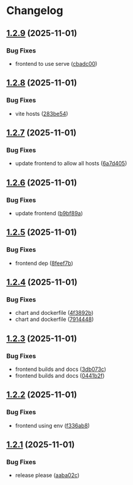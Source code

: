 # Changelog

## [1.2.9](https://github.com/kguardian-dev/kguardian/compare/frontend/v1.2.8...frontend/v1.2.9) (2025-11-01)


### Bug Fixes

* frontend to use serve ([cbadc00](https://github.com/kguardian-dev/kguardian/commit/cbadc001092b0a86c5f986d44e2698f6e2c91939))

## [1.2.8](https://github.com/kguardian-dev/kguardian/compare/frontend/v1.2.7...frontend/v1.2.8) (2025-11-01)


### Bug Fixes

* vite hosts ([283be54](https://github.com/kguardian-dev/kguardian/commit/283be548e716b13ce91856e5063d5d2b64942521))

## [1.2.7](https://github.com/kguardian-dev/kguardian/compare/frontend/v1.2.6...frontend/v1.2.7) (2025-11-01)


### Bug Fixes

* update frontend to allow all hosts ([6a7d405](https://github.com/kguardian-dev/kguardian/commit/6a7d405ab3341e4a32bbe2846e6d367f2d3efa24))

## [1.2.6](https://github.com/kguardian-dev/kguardian/compare/frontend/v1.2.5...frontend/v1.2.6) (2025-11-01)


### Bug Fixes

* update frontend ([b9bf89a](https://github.com/kguardian-dev/kguardian/commit/b9bf89a630d59da2675fc9cad477a2ff3db98123))

## [1.2.5](https://github.com/kguardian-dev/kguardian/compare/frontend/v1.2.4...frontend/v1.2.5) (2025-11-01)


### Bug Fixes

* frontend dep ([8feef7b](https://github.com/kguardian-dev/kguardian/commit/8feef7b5742335ec53e81efb85a2be72f5a2d543))

## [1.2.4](https://github.com/kguardian-dev/kguardian/compare/frontend/v1.2.3...frontend/v1.2.4) (2025-11-01)


### Bug Fixes

* chart and dockerfile ([4f3892b](https://github.com/kguardian-dev/kguardian/commit/4f3892b0b4f096606fa38f7c93443b05c301254f))
* chart and dockerfile ([7914448](https://github.com/kguardian-dev/kguardian/commit/7914448f4cbe14616e33337a05d7d0f9e36a6d53))

## [1.2.3](https://github.com/kguardian-dev/kguardian/compare/frontend/v1.2.2...frontend/v1.2.3) (2025-11-01)


### Bug Fixes

* frontend builds and docs ([3db073c](https://github.com/kguardian-dev/kguardian/commit/3db073cc7ab39fb6a9f2fd8364c2e74e28a6bb5c))
* frontend builds and docs ([0441b2f](https://github.com/kguardian-dev/kguardian/commit/0441b2fcf76685c2f1ed319bf3f9845de0011d1b))

## [1.2.2](https://github.com/kguardian-dev/kguardian/compare/frontend/v1.2.1...frontend/v1.2.2) (2025-11-01)


### Bug Fixes

* frontend using env ([f336ab8](https://github.com/kguardian-dev/kguardian/commit/f336ab8feaf2fea8582f0c2bf1525a64d94fb5c2))

## [1.2.1](https://github.com/kguardian-dev/kguardian/compare/frontend/v1.2.0...frontend/v1.2.1) (2025-11-01)


### Bug Fixes

* release please ([aaba02c](https://github.com/kguardian-dev/kguardian/commit/aaba02c9b292cb9130a23e2c9a5841f3692b4c06))
